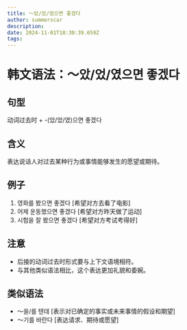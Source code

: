 ```yaml
---
title: 〜았/었/였으면 좋겠다
author: summerscar
description:
date: 2024-11-01T18:30:39.659Z
tags:
---
```


# 韩文语法：〜았/었/였으면 좋겠다

## 句型
动词过去时 + -(았/었/였)으면 좋겠다

## 含义
表达说话人对过去某种行为或事情能够发生的愿望或期待。

## 例子
1. <Speak>영화를 봤으면 좋겠다</Speak>  [希望对方去看了电影]
2. <Speak>어제 운동했으면 좋겠다</Speak>  [希望对方昨天做了运动]
3. <Speak>시험을 잘 봤으면 좋겠다</Speak>  [希望对方考试考得好]

## 注意
- 后接的动词过去时形式要与上下文语境相符。
- 与其他类似语法相比，这个表达更加礼貌和委婉。

## 类似语法
- 〜을/를 텐데 [表示对已确定的事实或未来事情的假设和期望]
- 〜기를 바란다 [表达请求、期待或愿望]